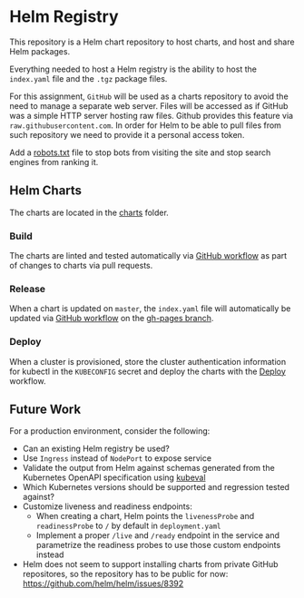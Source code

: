 # Helm Registry
This repository is a Helm chart repository to host charts,
and host and share Helm packages.

Everything needed to host a Helm registry is the ability to host the `index.yaml`
file and the `.tgz` package files.

For this assignment, `GitHub` will be used as a charts repository to
avoid the need to manage a separate web server. Files will be accessed
as if GitHub was a simple HTTP server hosting raw files. Github provides
this feature via `raw.githubusercontent.com`. In order for Helm to be able
to pull files from such repository we need to provide it a personal access token.

Add a [robots.txt](robots.txt) file to stop bots from visiting the site and
stop search engines from ranking it.

## Helm Charts
The charts are located in the [charts](charts) folder.

### Build
The charts are linted and tested automatically via [GitHub workflow](.github/workflows/lint_test.yml)
as part of changes to charts via pull requests.

### Release
When a chart is updated on `master`, the `index.yaml` file
will automatically be updated via [GitHub workflow](.github/workflows/release.yml)
on the [gh-pages branch](https://github.com/karl-johan-grahn/helm-registry/blob/gh-pages/index.yaml).

### Deploy
When a cluster is provisioned, store the cluster authentication information for
kubectl in the `KUBECONFIG` secret and deploy the charts with the
[Deploy](.github/workflows/deploy.yml) workflow.

## Future Work
For a production environment, consider the following:
* Can an existing Helm registry be used?
* Use `Ingress` instead of `NodePort` to expose service
* Validate the output from Helm against schemas generated from the
Kubernetes OpenAPI specification using [kubeval](https://github.com/instrumenta/kubeval)
* Which Kubernetes versions should be supported and regression tested against?
* Customize liveness and readiness endpoints:
    * When creating a chart, Helm points the `livenessProbe` and `readinessProbe`
    to `/` by default in `deployment.yaml`
    * Implement a proper `/live` and `/ready` endpoint in the service and
    parametrize the readiness probes to use those custom endpoints instead
* Helm does not seem to support installing charts from private GitHub repositores,
so the repository has to be public for now:
https://github.com/helm/helm/issues/8392